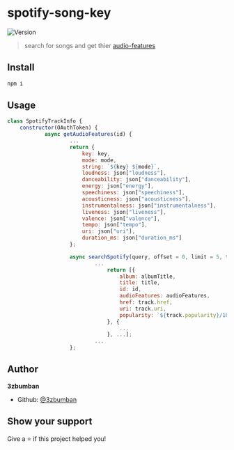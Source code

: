 # spotify-song-key

![Version](https://img.shields.io/badge/version-1.0.0-blue.svg?cacheSeconds=2592000)

> search for songs and get thier [audio-features](https://developer.spotify.com/documentation/web-api/reference/tracks/get-audio-features/)

## Install

```sh
npm i
```

## Usage

```js
class SpotifyTrackInfo {
    constructor(OAuthToken) {
            async getAudioFeatures(id) {
                    ...
                    return {
                        key: key,
                        mode: mode,
                        string: `${key} ${mode}`,
                        loudness: json["loudness"],
                        danceability: json["danceability"],
                        energy: json["energy"],
                        speechiness: json["speechiness"],
                        acousticness: json["acousticness"],
                        instrumentalness: json["instrumentalness"],
                        liveness: json["liveness"],
                        valence: json["valence"],
                        tempo: json["tempo"],
                        uri: json["uri"],
                        duration_ms: json["duration_ms"]
                    };

                    async searchSpotify(query, offset = 0, limit = 5, type = "track") {
                            ...
                                return [{
                                    album: albumTitle,
                                    title: title,
                                    id: id,
                                    audioFeatures: audioFeatures,
                                    href: track.href,
                                    uri: track.uri,
                                    popularity: `${track.popularity}/100`
                                }, {
                                    ...
                                }, ...];
                            ...
                    };
```

## Author

**3zbumban**

* Github: [@3zbumban](https://github.com/3zbumban)

## Show your support

Give a ⭐️ if this project helped you!
